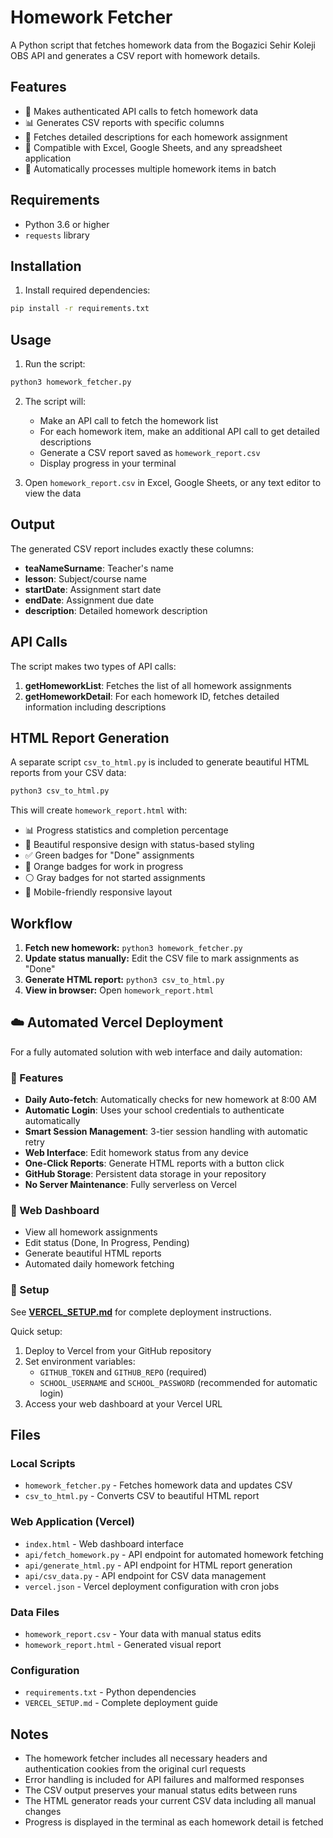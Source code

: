 # Homework Fetcher

A Python script that fetches homework data from the Bogazici Sehir Koleji OBS API and generates a CSV report with homework details.

## Features

- 🚀 Makes authenticated API calls to fetch homework data
- 📊 Generates CSV reports with specific columns
- 📝 Fetches detailed descriptions for each homework assignment
- 💾 Compatible with Excel, Google Sheets, and any spreadsheet application
- 🔄 Automatically processes multiple homework items in batch

## Requirements

- Python 3.6 or higher
- `requests` library

## Installation

1. Install required dependencies:
```bash
pip install -r requirements.txt
```

## Usage

1. Run the script:
```bash
python3 homework_fetcher.py
```

2. The script will:
   - Make an API call to fetch the homework list
   - For each homework item, make an additional API call to get detailed descriptions
   - Generate a CSV report saved as `homework_report.csv`
   - Display progress in your terminal

3. Open `homework_report.csv` in Excel, Google Sheets, or any text editor to view the data

## Output

The generated CSV report includes exactly these columns:
- **teaNameSurname**: Teacher's name
- **lesson**: Subject/course name  
- **startDate**: Assignment start date
- **endDate**: Assignment due date
- **description**: Detailed homework description

## API Calls

The script makes two types of API calls:
1. **getHomeworkList**: Fetches the list of all homework assignments
2. **getHomeworkDetail**: For each homework ID, fetches detailed information including descriptions

## HTML Report Generation

A separate script `csv_to_html.py` is included to generate beautiful HTML reports from your CSV data:

```bash
python3 csv_to_html.py
```

This will create `homework_report.html` with:
- 📊 Progress statistics and completion percentage
- 🎨 Beautiful responsive design with status-based styling
- ✅ Green badges for "Done" assignments
- 🔶 Orange badges for work in progress  
- ⚪ Gray badges for not started assignments
- 📱 Mobile-friendly responsive layout

## Workflow

1. **Fetch new homework:** `python3 homework_fetcher.py`
2. **Update status manually:** Edit the CSV file to mark assignments as "Done"  
3. **Generate HTML report:** `python3 csv_to_html.py`
4. **View in browser:** Open `homework_report.html`

## ☁️ Automated Vercel Deployment

For a fully automated solution with web interface and daily automation:

### 🚀 Features
- **Daily Auto-fetch**: Automatically checks for new homework at 8:00 AM
- **Automatic Login**: Uses your school credentials to authenticate automatically
- **Smart Session Management**: 3-tier session handling with automatic retry
- **Web Interface**: Edit homework status from any device
- **One-Click Reports**: Generate HTML reports with a button click
- **GitHub Storage**: Persistent data storage in your repository
- **No Server Maintenance**: Fully serverless on Vercel

### 📱 Web Dashboard
- View all homework assignments
- Edit status (Done, In Progress, Pending)
- Generate beautiful HTML reports
- Automated daily homework fetching

### 🔧 Setup
See **[VERCEL_SETUP.md](VERCEL_SETUP.md)** for complete deployment instructions.

Quick setup:
1. Deploy to Vercel from your GitHub repository
2. Set environment variables:
   - `GITHUB_TOKEN` and `GITHUB_REPO` (required)
   - `SCHOOL_USERNAME` and `SCHOOL_PASSWORD` (recommended for automatic login)
3. Access your web dashboard at your Vercel URL

## Files

### Local Scripts
- `homework_fetcher.py` - Fetches homework data and updates CSV
- `csv_to_html.py` - Converts CSV to beautiful HTML report

### Web Application (Vercel)
- `index.html` - Web dashboard interface
- `api/fetch_homework.py` - API endpoint for automated homework fetching
- `api/generate_html.py` - API endpoint for HTML report generation
- `api/csv_data.py` - API endpoint for CSV data management
- `vercel.json` - Vercel deployment configuration with cron jobs

### Data Files
- `homework_report.csv` - Your data with manual status edits
- `homework_report.html` - Generated visual report

### Configuration
- `requirements.txt` - Python dependencies
- `VERCEL_SETUP.md` - Complete deployment guide

## Notes

- The homework fetcher includes all necessary headers and authentication cookies from the original curl requests
- Error handling is included for API failures and malformed responses
- The CSV output preserves your manual status edits between runs
- The HTML generator reads your current CSV data including all manual changes
- Progress is displayed in the terminal as each homework detail is fetched
